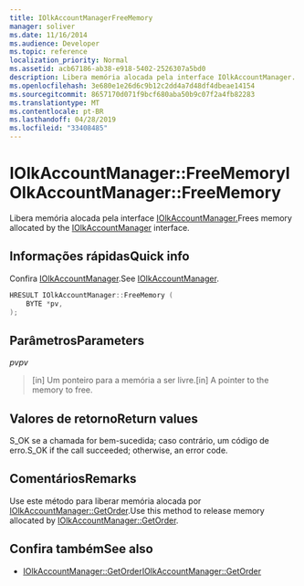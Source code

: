 ```yaml
---
title: IOlkAccountManagerFreeMemory
manager: soliver
ms.date: 11/16/2014
ms.audience: Developer
ms.topic: reference
localization_priority: Normal
ms.assetid: acb67186-ab38-e918-5402-2526307a5bd0
description: Libera memória alocada pela interface IOlkAccountManager.
ms.openlocfilehash: 3e680e1e26d6c9b12c2dd4a7d48df4dbeae14154
ms.sourcegitcommit: 8657170d071f9bcf680aba50b9c07f2a4fb82283
ms.translationtype: MT
ms.contentlocale: pt-BR
ms.lasthandoff: 04/28/2019
ms.locfileid: "33408485"
---
```

# <a name="iolkaccountmanagerfreememory"></a><span data-ttu-id="54df3-103">IOlkAccountManager::FreeMemory</span><span class="sxs-lookup"><span data-stu-id="54df3-103">IOlkAccountManager::FreeMemory</span></span>

<span data-ttu-id="54df3-104">Libera memória alocada pela interface [IOlkAccountManager.](iolkaccountmanager.md)</span><span class="sxs-lookup"><span data-stu-id="54df3-104">Frees memory allocated by the [IOlkAccountManager](iolkaccountmanager.md) interface.</span></span> 
  
## <a name="quick-info"></a><span data-ttu-id="54df3-105">Informações rápidas</span><span class="sxs-lookup"><span data-stu-id="54df3-105">Quick info</span></span>

<span data-ttu-id="54df3-106">Confira [IOlkAccountManager](iolkaccountmanager.md).</span><span class="sxs-lookup"><span data-stu-id="54df3-106">See [IOlkAccountManager](iolkaccountmanager.md).</span></span>
  
```cpp
HRESULT IOlkAccountManager::FreeMemory (  
    BYTE *pv, 
);
```

## <a name="parameters"></a><span data-ttu-id="54df3-107">Parâmetros</span><span class="sxs-lookup"><span data-stu-id="54df3-107">Parameters</span></span>

<span data-ttu-id="54df3-108">_pv_</span><span class="sxs-lookup"><span data-stu-id="54df3-108">_pv_</span></span>
  
> <span data-ttu-id="54df3-109">[in] Um ponteiro para a memória a ser livre.</span><span class="sxs-lookup"><span data-stu-id="54df3-109">[in] A pointer to the memory to free.</span></span>
    
## <a name="return-values"></a><span data-ttu-id="54df3-110">Valores de retorno</span><span class="sxs-lookup"><span data-stu-id="54df3-110">Return values</span></span>

<span data-ttu-id="54df3-111">S_OK se a chamada for bem-sucedida; caso contrário, um código de erro.</span><span class="sxs-lookup"><span data-stu-id="54df3-111">S_OK if the call succeeded; otherwise, an error code.</span></span>
  
## <a name="remarks"></a><span data-ttu-id="54df3-112">Comentários</span><span class="sxs-lookup"><span data-stu-id="54df3-112">Remarks</span></span>

<span data-ttu-id="54df3-113">Use este método para liberar memória alocada por [IOlkAccountManager::GetOrder](iolkaccountmanager-getorder.md).</span><span class="sxs-lookup"><span data-stu-id="54df3-113">Use this method to release memory allocated by [IOlkAccountManager::GetOrder](iolkaccountmanager-getorder.md).</span></span>
  
## <a name="see-also"></a><span data-ttu-id="54df3-114">Confira também</span><span class="sxs-lookup"><span data-stu-id="54df3-114">See also</span></span>

- [<span data-ttu-id="54df3-115">IOlkAccountManager::GetOrder</span><span class="sxs-lookup"><span data-stu-id="54df3-115">IOlkAccountManager::GetOrder</span></span>](iolkaccountmanager-getorder.md)

